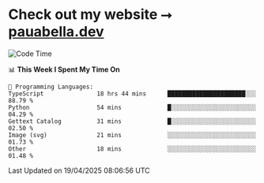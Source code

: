 # Check out my website ⭢ [pauabella.dev](https://pauabella.dev)

<!--START_SECTION:waka-->
![Code Time](http://img.shields.io/badge/Code%20Time-4%2C348%20hrs%2021%20mins-blue)

📊 **This Week I Spent My Time On** 

```text
💬 Programming Languages: 
TypeScript               18 hrs 44 mins      ██████████████████████░░░   88.79 % 
Python                   54 mins             █░░░░░░░░░░░░░░░░░░░░░░░░   04.29 % 
Gettext Catalog          31 mins             █░░░░░░░░░░░░░░░░░░░░░░░░   02.50 % 
Image (svg)              21 mins             ░░░░░░░░░░░░░░░░░░░░░░░░░   01.73 % 
Other                    18 mins             ░░░░░░░░░░░░░░░░░░░░░░░░░   01.48 % 
```


 Last Updated on 19/04/2025 08:06:56 UTC
<!--END_SECTION:waka-->

